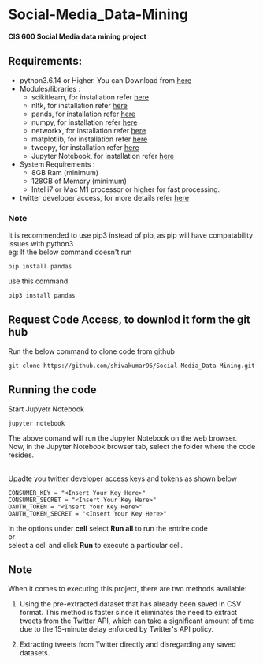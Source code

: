 # Social-Media_Data-Mining

**CIS 600 Social Media data mining project**


## Requirements: 
- python3.6.14 or Higher. You can Download from [here](https://www.python.org/downloads/)
- Modules/libraries :
    - scikitlearn, for installation refer [here](https://scikit-learn.org/stable/install.html)
    - nltk, for installation refer [here](https://www.nltk.org/install.html)
    - pands, for installation refer [here](https://pandas.pydata.org/docs/getting_started/install.html)
    - numpy, for installation refer [here](https://numpy.org/install/)
    - networkx, for installation refer [here](https://networkx.org/documentation/stable/install.html)
    - matplotlib, for installation refer [here](https://matplotlib.org/stable/users/installing/index.html)
    - tweepy, for installation refer [here](https://github.com/tweepy/tweepy)
    - Jupyter Notebook, for installation refer [here](https://jupyter.org/install)
- System Requirements :
    - 8GB Ram (minimum)
    - 128GB of Memory (minimum)
    - Intel i7 or Mac M1 processor or higher for fast processing.
- twitter developer access, for more details refer [here](https://developer.twitter.com/en/docs/twitter-api/getting-started/getting-access-to-the-twitter-api)
   
### Note

It is recommended to use pip3 instead of pip, as pip will have compatability issues with python3 <br />
eg: If the below command doesn't run
```
pip install pandas
```
use this command

```
pip3 install pandas
```

## Request Code Access, to downlod it form the git hub 
Run the below command to clone code from github
```
git clone https://github.com/shivakumar96/Social-Media_Data-Mining.git
```

## Running the code 
Start Jupyetr Notebook <br />
```
jupyter notebook
```
The above comand will run the Jupyter Notebook on the web browser. <br />
Now, in the Jupyter Notebook browser tab, select the folder where the code resides. <br />
<br />

Upadte you twitter developer access keys and tokens as shown below 
```
CONSUMER_KEY = "<Insert Your Key Here>"
CONSUMER_SECRET = "<Insert Your Key Here>"
OAUTH_TOKEN = "<Insert Your Key Here>"
OAUTH_TOKEN_SECRET = "<Insert Your Key Here>"
```

In the options under **cell** select **Run all** to run the entrire code <br />
or <br />
select a cell and click **Run** to execute a particular cell.


## Note <br />

When it comes to executing this project, there are two methods available:  <br />

1. Using the pre-extracted dataset that has already been saved in CSV format. This method is faster since it eliminates the need to extract tweets from the Twitter API, which can take a significant amount of time due to the 15-minute delay enforced by Twitter's API policy.  <br />

2. Extracting tweets from Twitter directly and disregarding any saved datasets.  <br />


